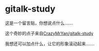 # gitalk-study
这是一个留言贴，你想说点什么.......

这个奇妙的点子来自[CrazyMrYan/gitalk-study](https://github.com/CrazyMrYan/gitalk-study)

我想还可以加点什么，让它的形象滚动起来.......
